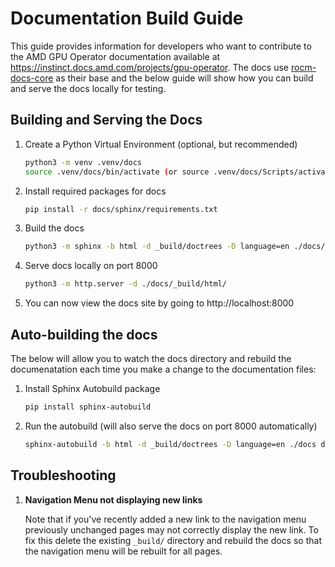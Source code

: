 # Documentation Build Guide

This guide provides information for developers who want to contribute to the AMD GPU Operator documentation available at https://instinct.docs.amd.com/projects/gpu-operator. The docs use [rocm-docs-core](https://github.com/ROCm/rocm-docs-core) as their base and the below guide will show how you can build and serve the docs locally for testing.

## Building and Serving the Docs

1. Create a Python Virtual Environment (optional, but recommended)

    ```bash
    python3 -m venv .venv/docs
    source .venv/docs/bin/activate (or source .venv/docs/Scripts/activate on Windows)
    ```

2. Install required packages for docs

    ```bash
    pip install -r docs/sphinx/requirements.txt
    ```

3. Build the docs

    ```bash
    python3 -m sphinx -b html -d _build/doctrees -D language=en ./docs/ docs/_build/html
    ```

4. Serve docs locally on port 8000

    ```bash
    python3 -m http.server -d ./docs/_build/html/
    ```

5. You can now view the docs site by going to http://localhost:8000

## Auto-building the docs

The below will allow you to watch the docs directory and rebuild the documenatation each time you make a change to the documentation files:

1. Install Sphinx Autobuild package

    ```bash
    pip install sphinx-autobuild
    ```

2. Run the autobuild (will also serve the docs on port 8000 automatically)

    ```bash
    sphinx-autobuild -b html -d _build/doctrees -D language=en ./docs docs/_build/html --ignore "docs/_build/*" --ignore "docs/sphinx/_toc.yml"
    ```

## Troubleshooting

1. **Navigation Menu not displaying new links**

    Note that if you've recently added a new link to the navigation menu previously unchanged pages may not correctly display the new link. To fix this delete the existing `_build/` directory and rebuild the docs so that the navigation menu will be rebuilt for all pages.

